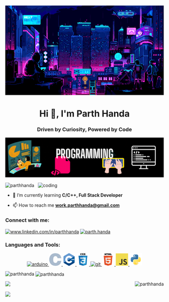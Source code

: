 ![logo](https://github.com/parthhanda/parthhanda/blob/main/github_gif.gif)
<h1 align="center">Hi 👋, I'm Parth Handa</h1>
<h3 align="center">Driven by Curiosity, Powered by Code</h3>

![logo](https://github.com/parthhanda/parthhanda/blob/main/github_banner.gif)

<img align="right" alt="coding" width="400" src="https://media.licdn.com/dms/image/D4D12AQH4mcQALwgZ7Q/article-cover_image-shrink_600_2000/0/1691989932071?e=2147483647&v=beta&t=uwm5lxFiqURXuzG_xnf9hrIr-_sojSaQ4ggruUAYsmU">

<p align="left"> <img src="https://komarev.com/ghpvc/?username=parthhanda&label=Profile%20views&color=0e75b6&style=flat" alt="parthhanda" /> </p>

- 🌱 I’m currently learning **C/C++, Full Stack Developer**

- 📫 How to reach me **work.parthhanda@gmail.com**

<h3 align="left">Connect with me:</h3>
<p align="left">
<a href="https://www.linkedin.com/in/parthhanda/" target="blank"><img align="center" src="https://raw.githubusercontent.com/rahuldkjain/github-profile-readme-generator/master/src/images/icons/Social/linked-in-alt.svg" alt="www.linkedin.com/in/parthhanda" height="30" width="40" /></a>
<a href="https://instagram.com/parth.handa" target="blank"><img align="center" src="https://raw.githubusercontent.com/rahuldkjain/github-profile-readme-generator/master/src/images/icons/Social/instagram.svg" alt="parth.handa" height="30" width="40" /></a>
</p>

<h3 align="left">Languages and Tools:</h3>
<p align="center"> <a href="https://www.arduino.cc/" target="_blank" rel="noreferrer"> <img src="https://cdn.worldvectorlogo.com/logos/arduino-1.svg" alt="arduino" width="40" height="40"/> </a> <a href="https://www.cprogramming.com/" target="_blank" rel="noreferrer"> <img src="https://raw.githubusercontent.com/devicons/devicon/master/icons/c/c-original.svg" alt="c" width="40" height="40"/> </a> <a href="https://www.w3schools.com/cpp/" target="_blank" rel="noreferrer"> <img src="https://raw.githubusercontent.com/devicons/devicon/master/icons/cplusplus/cplusplus-original.svg" alt="cplusplus" width="40" height="40"/> </a> <a href="https://www.w3schools.com/css/" target="_blank" rel="noreferrer"> <img src="https://raw.githubusercontent.com/devicons/devicon/master/icons/css3/css3-original-wordmark.svg" alt="css3" width="40" height="40"/> </a> <a href="https://git-scm.com/" target="_blank" rel="noreferrer"> <img src="https://www.vectorlogo.zone/logos/git-scm/git-scm-icon.svg" alt="git" width="40" height="40"/> </a> <a href="https://www.w3.org/html/" target="_blank" rel="noreferrer"> <img src="https://raw.githubusercontent.com/devicons/devicon/master/icons/html5/html5-original-wordmark.svg" alt="html5" width="40" height="40"/> </a> <a href="https://developer.mozilla.org/en-US/docs/Web/JavaScript" target="_blank" rel="noreferrer"> <img src="https://raw.githubusercontent.com/devicons/devicon/master/icons/javascript/javascript-original.svg" alt="javascript" width="40" height="40"/> </a> <a href="https://www.python.org" target="_blank" rel="noreferrer"> <img src="https://raw.githubusercontent.com/devicons/devicon/master/icons/python/python-original.svg" alt="python" width="40" height="40"/> </a> </p>

<p><img align="left" src="https://github-readme-stats.vercel.app/api?username=parthhanda&theme=shadow_blue&hide_border=false&include_all_commits=false&count_private=false" alt="parthhanda" /></p>

<p>&nbsp;<img align="center" src="https://github-readme-streak-stats.herokuapp.com/?user=parthhanda&theme=shadow_blue&hide_border=false" alt="parthhanda" /></p>

<p><img align="right" src="https://github-readme-stats.vercel.app/api/top-langs/?username=parthhanda&theme=shadow_blue&hide_border=false&include_all_commits=false&count_private=false&layout=compact" alt="parthhanda" /></p>

![](http://github-profile-summary-cards.vercel.app/api/cards/productive-time?username=parthhanda&theme=2077&utcOffset=8)

![](http://github-profile-summary-cards.vercel.app/api/cards/profile-details?username=parthhanda&theme=2077)
